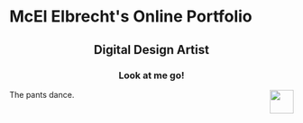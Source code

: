 <h1>McEl Elbrecht's Online Portfolio</h1>

<center><h2>Digital Design Artist</h2></center>

<center><h3>Look at me go!</h3></center>

<p><img src="https://media.giphy.com/media/csWKUcszmgFTMt3CI0/giphy.gif" style="float:right;width:42px;height:42px;">
The pants dance.</p>
